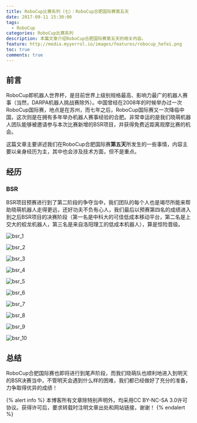 ```yaml
---
title: RoboCup比赛系列（七）：RoboCup合肥国际赛第五天
date: 2017-09-11 15:30:00
tags:
  - RoboCup
categories: RoboCup比赛系列
description: 本篇文章介绍RoboCup合肥国际赛第五天的相关内容。
feature: http://media.myyerrol.io/images/features/robocup_hefei.png
toc: true
comments: true
---
```


## 前言

RoboCup即机器人世界杯，是目前世界上级别规格最高、影响力最广的机器人赛事（当然，DARPA机器人挑战赛除外）。中国曾经在2008年的时候举办过一次RoboCup国际赛，地点是在苏州，而七年之后，RoboCup国际赛又一次降临中国，这次则是在拥有多年举办机器人赛事经验的合肥。非常幸运的是我们晓萌机器人团队能够被邀请参与本次比赛新增的BSR项目，并获得免费近距离观摩比赛的机会。

这篇文章主要讲述我们在RoboCup合肥国际赛**第五天**所发生的一些事情，内容主要以亲身经历为主，其中也会涉及技术方面，但不是重点。

<!--more-->

## 经历

### BSR

BSR项目预赛进行到了第二阶段的争夺当中，我们团队的每个人也是竭尽所能来帮助晓萌机器人走得更远，还好功夫不负有心人，我们最后以预赛第四名的成绩进入到之后BSR项目的决赛阶段（第一名是中科大的可佳低成本移动平台，第二名是上交大的蛟龙机器人，第三名是来自洛阳理工的低成本机器人），算是惊险晋级。

![bsr_1](http://media.myyerrol.io/images/robocup/hefei/day_5/bsr/bsr_1.jpg)

![bsr_2](http://media.myyerrol.io/images/robocup/hefei/day_5/bsr/bsr_2.jpg)

![bsr_3](http://media.myyerrol.io/images/robocup/hefei/day_5/bsr/bsr_3.jpg)

![bsr_4](http://media.myyerrol.io/images/robocup/hefei/day_5/bsr/bsr_4.jpg)

![bsr_5](http://media.myyerrol.io/images/robocup/hefei/day_5/bsr/bsr_5.jpg)

![bsr_6](http://media.myyerrol.io/images/robocup/hefei/day_5/bsr/bsr_6.jpg)

![bsr_7](http://media.myyerrol.io/images/robocup/hefei/day_5/bsr/bsr_7.jpg)

![bsr_8](http://media.myyerrol.io/images/robocup/hefei/day_5/bsr/bsr_8.jpg)

![bsr_9](http://media.myyerrol.io/images/robocup/hefei/day_5/bsr/bsr_9.jpg)

![bsr_10](http://media.myyerrol.io/images/robocup/hefei/day_5/bsr/bsr_10.jpg)

## 总结

RoboCup合肥国际赛也即将进行到尾声阶段，而我们晓萌队也顺利地进入到明天的BSR决赛当中，不管明天会遇到什么样的困难，我们都已经做好了充分的准备，力争取得优异的成绩！

{% alert info %}
本博客所有文章除特别声明外，均采用CC BY-NC-SA 3.0许可协议。获得许可后，要求转载时注明文章出处和网站链接，谢谢！
{% endalert %}
